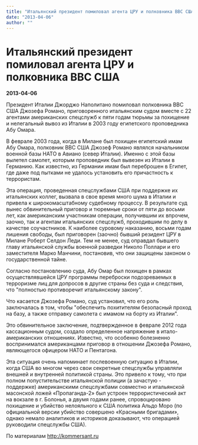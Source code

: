 ```yaml
---
title: "Итальянский президент помиловал агента ЦРУ и полковника ВВС США"
date: "2013-04-06"
author: ""
---
```


# Итальянский президент помиловал агента ЦРУ и полковника ВВС США

**2013-04-06** 

Президент Италии Джорджо Наполитано помиловал полковника ВВС США Джозефа Романо, приговоренного итальянским судом вместе с 22 агентами американских спецслужб к пяти годам тюрьмы за похищение и нелегальный вывоз из Италии в 2003 году египетского проповедника Абу Омара.

В феврале 2003 года, когда в Милане был похищен египетский имам Абу Омара, полковник ВВС США Джозеф Романо являлся начальником военной базы НАТО в Авиано (север Италии). Именно с этой базы вылетел самолет, которым проповедник был вывезен из Италии в Германию. Как известно, из Германии имам был переброшен в Египет, где даже под пытками не удалось установить его причастность к террористам.

Эта операция, проведенная спецслужбами США при поддержке их итальянских коллег, вызвала в свое время много шума в Италии и привела к широкомасштабному судебному процессу. В результате суд вынес обвинительный приговор и тюремные сроки от пяти до восьми лет, как американским участникам операции, получившим их впрочем, заочно, так и агентам итальянских спецслужб, проходившим по делу в качестве соучастников. К наиболее суровому наказанию, восьми годам лишения свободы, был приговорен (заочно) бывший резидент ЦРУ в Милане Роберт Селдон Леди. Тем не менее, суд оправдал бывшего главу итальянской службы военной разведки Николо Поллари и его заместителя Марко Манчини, постановив, что они защищены законом о государственной тайне.

Согласно постановлению суда, Абу Омар был похищен в рамках осуществлявшейся ЦРУ программы переброски подозреваемых в терроризме лиц для допросов в другие страны без суда и следствия, что "полностью противоречит итальянскому закону".

Что касается Джозефа Романо, суд установил, что его роль заключалась в том, чтобы "обеспечить похитителям безопасный проход на базу, а также отправку самолета с имамом на борту из Италии".

Это обвинительное заключение, подтвержденное в феврале 2012 года кассационным судом, создало определенное напряжение в итало-американских отношениях. Известно, что особенно болезненно воспринимался американцами приговор в отношении Джозефа Романо, являющегося офицером НАТО и Пентагона.

Эта ситуация очень напоминает послевоенную ситуацию в Италии, когда США во многом через свои секретные спецслужбы управляли внешней и внутренней политикой страны. Это привело к тому, что при полном попустительстве итальянской полиции (а зачастую - поддержке) американскими спецслужбами совместно и итальянской масонской ложей «Пропаганда-2» был устроен террористический акт на вокзале в г. Болонья, а двумя годами ранее, спровоцировано похищение и убийство нелояльного к США политика Альдо Моро (по официальной версии убийство совершено «Красными бригадами», однако немало аналитиков и историков доказывают, что операцией руководили спецслужбы США).

По материалам http://kommersant.ru